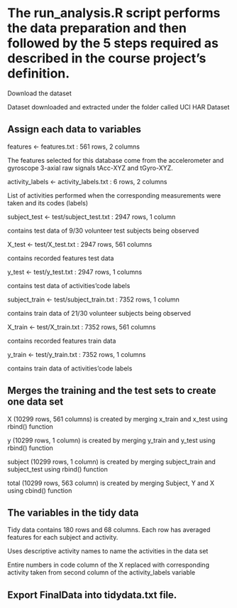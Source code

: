 # The run_analysis.R script performs the data preparation and then followed by the 5 steps required as described in the course project’s definition.

Download the dataset

Dataset downloaded and extracted under the folder called UCI HAR Dataset

## Assign each data to variables

features <- features.txt : 561 rows, 2 columns

The features selected for this database come from the accelerometer and gyroscope 3-axial raw signals tAcc-XYZ and tGyro-XYZ.

activity_labels <- activity_labels.txt : 6 rows, 2 columns

List of activities performed when the corresponding measurements were taken and its codes (labels)

subject_test <- test/subject_test.txt : 2947 rows, 1 column

contains test data of 9/30 volunteer test subjects being observed

X_test <- test/X_test.txt : 2947 rows, 561 columns

contains recorded features test data

y_test <- test/y_test.txt : 2947 rows, 1 columns

contains test data of activities’code labels

subject_train <- test/subject_train.txt : 7352 rows, 1 column

contains train data of 21/30 volunteer subjects being observed

X_train <- test/X_train.txt : 7352 rows, 561 columns

contains recorded features train data

y_train <- test/y_train.txt : 7352 rows, 1 columns

contains train data of activities’code labels

## Merges the training and the test sets to create one data set

X (10299 rows, 561 columns) is created by merging x_train and x_test using rbind() function

y (10299 rows, 1 column) is created by merging y_train and y_test using rbind() function

subject (10299 rows, 1 column) is created by merging subject_train and subject_test using rbind() function

total (10299 rows, 563 column) is created by merging Subject, Y and X using cbind() function

## The variables in the tidy data

Tidy data contains 180 rows and 68 columns. Each row has averaged features for each subject and activity.


Uses descriptive activity names to name the activities in the data set

Entire numbers in code column of the X replaced with corresponding activity taken from second column of the activity_labels variable

## Export FinalData into tidydata.txt file.
